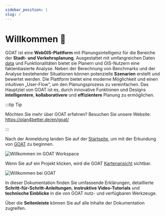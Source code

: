 ```yaml
---
sidebar_position: 1
slug: /
---
```


# Willkommen 👋

GOAT ist eine **WebGIS-Plattform** mit Planungsintelligenz für die Bereiche der **Stadt- und Verkehrsplanung**. Ausgestattet mit umfangreichen Daten [data](../data/data_basis.md) und Funktionalitäten bietet sie Planern und GIS-Nutzern eine faktenbasierte Analyse. Neben der Berechnung von Benchmarks und der Analyse bestehender Situationen können potenzielle **Szenarien** erstellt und bewertet werden. Die Plattform bietet eine moderne Möglichkeit und einen intuitiven „User-Flow“, um den Planungsprozess zu vereinfachen. Das Hauptziel von GOAT ist es, durch innovative Funktionen und Designs **intelligentere**, **kollaborativere** und **effizientere** Planung zu ermöglichen.

:::tip Tip

Möchten Sie mehr über GOAT erfahren? Besuchen Sie unsere Website: https://plan4better.de/en/goat/

:::

Nach der Anmeldung landen Sie auf der [Startseite](../workspace/home.md), um mit der Erkundung von [GOAT](https://goat.plan4better.de/login) zu beginnen.

![Willkommen im GOAT Workspace](/img/workspace/home/home_general.png "Geo Open Accessibility Tool - GOAT- Workspace")

Wenn Sie auf ein Projekt klicken, wird die GOAT [Kartenansicht](../map/interface_overview.md) sichtbar.

![Willkommen bei GOAT](/img/welcome/welcome_2.png "Geo Open Accessibility Tool - GOAT")

In dieser Dokumentation finden Sie umfassende Erklärungen, detaillierte **Schritt-für-Schritt-Anleitungen**, **instruktive Video-Tutorials** und **technische Einblicke** in die von GOAT nutz- und verfügbaren Werkzeuge.

Über die **Seitenleiste** können Sie auf alle Inhalte der Dokumentation zugreifen.

